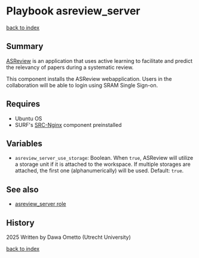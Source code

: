 # Playbook asreview_server
[back to index](../index.md#Playbooks)

## Summary
[ASReview](https://asreview.nl/) is an application that uses active learning to facilitate and predict the relevancy of papers during a systematic review.

This component installs the ASReview webapplication. Users in the collaboration will be able to login using SRAM Single Sign-on.

## Requires

- Ubuntu OS
- SURF's [SRC-Nginx](https://gitlab.com/rsc-surf-nl/plugins/plugin-nginx) component preinstalled

## Variables

- `asreview_server_use_storage`: Boolean. When `true`, ASReview will utilize a storage unit if it is attached to the workspace. If multiple storages are attached, the first one (alphanumerically) will be used. Default: `true`.

## See also

- [asreview_server role](../roles/asreview_server.md)

## History
2025 Written by Dawa Ometto (Utrecht University)

[back to index](../index.md#Playbooks)
